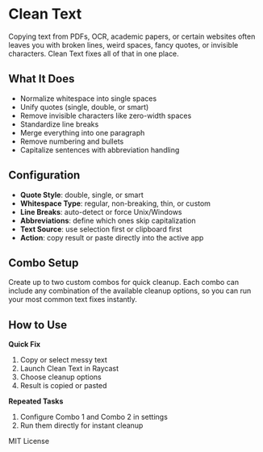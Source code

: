 # Clean Text

Copying text from PDFs, OCR, academic papers, or certain websites often leaves you with broken lines, weird spaces, fancy quotes, or invisible characters. Clean Text fixes all of that in one place.

## What It Does

- Normalize whitespace into single spaces  
- Unify quotes (single, double, or smart)  
- Remove invisible characters like zero-width spaces  
- Standardize line breaks  
- Merge everything into one paragraph  
- Remove numbering and bullets  
- Capitalize sentences with abbreviation handling  

## Configuration

- **Quote Style**: double, single, or smart  
- **Whitespace Type**: regular, non-breaking, thin, or custom  
- **Line Breaks**: auto-detect or force Unix/Windows  
- **Abbreviations**: define which ones skip capitalization  
- **Text Source**: use selection first or clipboard first  
- **Action**: copy result or paste directly into the active app  

## Combo Setup

Create up to two custom combos for quick cleanup. Each combo can include any combination of the available cleanup options, so you can run your most common text fixes instantly.

## How to Use

**Quick Fix**  
1. Copy or select messy text  
2. Launch Clean Text in Raycast  
3. Choose cleanup options  
4. Result is copied or pasted  

**Repeated Tasks**  
1. Configure Combo 1 and Combo 2 in settings  
2. Run them directly for instant cleanup  

MIT License
